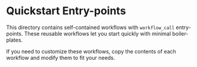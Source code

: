 # Quickstart Entry-points

This directory contains self-contained workflows with `workflow_call` entry-points.
These reusable workflows let you start quickly with minimal boiler-plates.

If you need to customize these workflows, copy the contents of each workflow and modify them to fit your needs.
